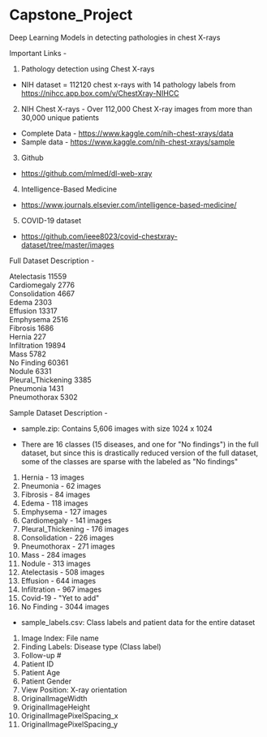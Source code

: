 # Capstone_Project
Deep Learning Models in detecting pathologies in chest X-rays

Important Links - 

1. Pathology detection using Chest X-rays
-  NIH dataset = 112120 chest x-rays with 14 pathology labels from https://nihcc.app.box.com/v/ChestXray-NIHCC
2. NIH Chest X-rays - Over 112,000 Chest X-ray images from more than 30,000 unique patients
-  Complete Data - https://www.kaggle.com/nih-chest-xrays/data
-  Sample data   - https://www.kaggle.com/nih-chest-xrays/sample
3. Github 
-  https://github.com/mlmed/dl-web-xray
4. Intelligence-Based Medicine
-  https://www.journals.elsevier.com/intelligence-based-medicine/
5. COVID-19 dataset 
-  https://github.com/ieee8023/covid-chestxray-dataset/tree/master/images

Full Dataset Description - 

Atelectasis           11559  
Cardiomegaly           2776  
Consolidation          4667  
Edema                  2303  
Effusion              13317  
Emphysema              2516  
Fibrosis               1686  
Hernia                  227  
Infiltration          19894  
Mass                   5782  
No Finding            60361  
Nodule                 6331  
Pleural_Thickening     3385  
Pneumonia              1431  
Pneumothorax           5302  

Sample Dataset Description - 

- sample.zip: Contains 5,606 images with size 1024 x 1024

- There are 16 classes (15 diseases, and one for "No findings") in the full dataset, but since this is drastically reduced version of the full dataset, some of the classes are sparse with the labeled as "No findings"

1) Hernia - 13 images
2) Pneumonia - 62 images
3) Fibrosis - 84 images
4) Edema - 118 images
5) Emphysema - 127 images
6) Cardiomegaly - 141 images
7) Pleural_Thickening - 176 images
8) Consolidation - 226 images
9) Pneumothorax - 271 images
10) Mass - 284 images
11) Nodule - 313 images
12) Atelectasis - 508 images
13) Effusion - 644 images
14) Infiltration - 967 images
15) Covid-19 - "Yet to add"
16) No Finding - 3044 images

- sample_labels.csv: Class labels and patient data for the entire dataset

1) Image Index: File name
2) Finding Labels: Disease type (Class label)
3) Follow-up #
4) Patient ID
5) Patient Age
6) Patient Gender
7) View Position: X-ray orientation
8) OriginalImageWidth
9) OriginalImageHeight
10) OriginalImagePixelSpacing_x
11) OriginalImagePixelSpacing_y
